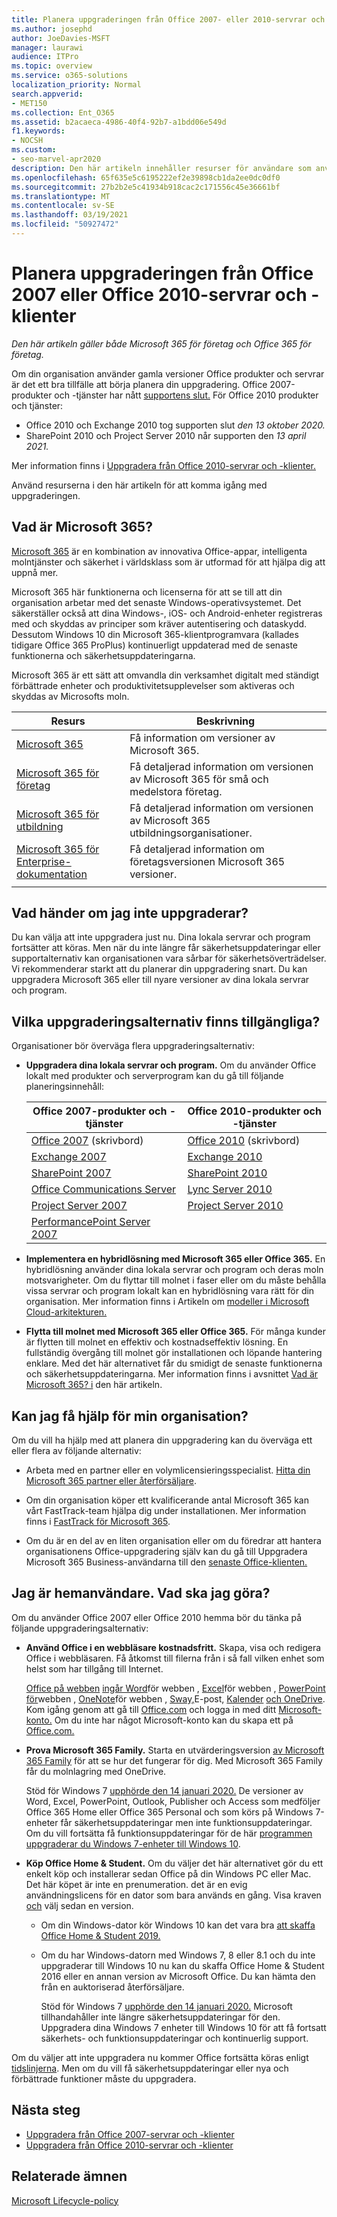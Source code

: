 ```yaml
---
title: Planera uppgraderingen från Office 2007- eller 2010-servrar och -klienter
ms.author: josephd
author: JoeDavies-MSFT
manager: laurawi
audience: ITPro
ms.topic: overview
ms.service: o365-solutions
localization_priority: Normal
search.appverid:
- MET150
ms.collection: Ent_O365
ms.assetid: b2acaeca-4986-40f4-92b7-a1bdd06e549d
f1.keywords:
- NOCSH
ms.custom:
- seo-marvel-apr2020
description: Den här artikeln innehåller resurser för användare som använder Office 2007 eller Office 2010 som hjälper dem att planera uppgraderingen.
ms.openlocfilehash: 65f635e5c6195222ef2e39898cb1da2ee0dc0df0
ms.sourcegitcommit: 27b2b2e5c41934b918cac2c171556c45e36661bf
ms.translationtype: MT
ms.contentlocale: sv-SE
ms.lasthandoff: 03/19/2021
ms.locfileid: "50927472"
---
```

# <a name="plan-your-upgrade-from-office-2007-or-office-2010-servers-and-clients"></a>Planera uppgraderingen från Office 2007 eller Office 2010-servrar och -klienter

*Den här artikeln gäller både Microsoft 365 för företag och Office 365 för företag.*

Om din organisation använder gamla versioner Office produkter och servrar är det ett bra tillfälle att börja planera din uppgradering. Office 2007-produkter och -tjänster har nått [supportens slut.](upgrade-from-office-2007-servers-and-products.md) För Office 2010 produkter och tjänster:

- Office 2010 och Exchange 2010 tog supporten slut *den 13 oktober 2020.* 
- SharePoint 2010 och Project Server 2010 når supporten den *13 april 2021.* 

Mer information finns i [Uppgradera från Office 2010-servrar och -klienter.](upgrade-from-office-2010-servers-and-products.md)

Använd resurserna i den här artikeln för att komma igång med uppgraderingen.

## <a name="what-is-microsoft-365"></a>Vad är Microsoft 365?

[Microsoft 365](https://www.microsoft.com/microsoft-365) är en kombination av innovativa Office-appar, intelligenta molntjänster och säkerhet i världsklass som är utformad för att hjälpa dig att uppnå mer.

Microsoft 365 här funktionerna och licenserna för att se till att din organisation arbetar med det senaste Windows-operativsystemet. Det säkerställer också att dina Windows-, iOS- och Android-enheter registreras med och skyddas av principer som kräver autentisering och dataskydd. Dessutom Windows 10 din Microsoft 365-klientprogramvara (kallades tidigare Office 365 ProPlus) kontinuerligt uppdaterad med de senaste funktionerna och säkerhetsuppdateringarna.
  
Microsoft 365 är ett sätt att omvandla din verksamhet digitalt med ständigt förbättrade enheter och produktivitetsupplevelser som aktiveras och skyddas av Microsofts moln.
 
|Resurs|Beskrivning|
|---|---|
|[Microsoft 365](https://www.microsoft.com/microsoft-365)|Få information om versioner av Microsoft 365.|
|[Microsoft 365 för företag](../business/index.yml)|Få detaljerad information om versionen av Microsoft 365 för små och medelstora företag.|
|[Microsoft 365 för utbildning](/microsoft-365/education/)|Få detaljerad information om versionen av Microsoft 365 utbildningsorganisationer.|
|[Microsoft 365 för Enterprise-dokumentation](./index.yml)|Få detaljerad information om företagsversionen Microsoft 365 versioner.|
|||

## <a name="what-happens-if-i-dont-upgrade"></a>Vad händer om jag inte uppgraderar?

Du kan välja att inte uppgradera just nu. Dina lokala servrar och program fortsätter att köras. Men när du inte längre får säkerhetsuppdateringar eller supportalternativ kan organisationen vara sårbar för säkerhetsöverträdelser. Vi rekommenderar starkt att du planerar din uppgradering snart. Du kan uppgradera Microsoft 365 eller till nyare versioner av dina lokala servrar och program.

## <a name="what-upgrade-options-are-available"></a>Vilka uppgraderingsalternativ finns tillgängliga?      

Organisationer bör överväga flera uppgraderingsalternativ:

- **Uppgradera dina lokala servrar och program.** Om du använder Office lokalt med produkter och serverprogram kan du gå till följande planeringsinnehåll:<br/> 

  |Office 2007-produkter och -tjänster|Office 2010-produkter och -tjänster|
  |---|---|
  |[Office 2007](/DeployOffice/office-2007-end-support-roadmap) (skrivbord)|[Office 2010](/DeployOffice/office-2010-end-support-roadmap) (skrivbord)|
  |[Exchange 2007](exchange-2007-end-of-support.md)|[Exchange 2010](exchange-2010-end-of-support.md)|
  |[SharePoint 2007](sharepoint-2007-end-of-support.md)|[SharePoint 2010](upgrade-from-sharepoint-2010.md)|
  |[Office Communications Server](/skypeforbusiness/plan-your-deployment/upgrade)|[Lync Server 2010](/skypeforbusiness/plan-your-deployment/upgrade)|
  |[Project Server 2007](project-server-2007-end-of-support.md)|[Project Server 2010](project-server-2010-end-of-support.md)|
  |[PerformancePoint Server 2007](pps-2007-end-of-support.md)||
 
- **Implementera en hybridlösning med Microsoft 365 eller Office 365.** En hybridlösning använder dina lokala servrar och program och deras moln motsvarigheter. Om du flyttar till molnet i faser eller om du måste behålla vissa servrar och program lokalt kan en hybridlösning vara rätt för din organisation. Mer information finns i Artikeln om [modeller i Microsoft Cloud-arkitekturen.](../solutions/cloud-architecture-models.md) 
    
- **Flytta till molnet med Microsoft 365 eller Office 365.** För många kunder är flytten till molnet en effektiv och kostnadseffektiv lösning. En fullständig övergång till molnet gör installationen och löpande hantering enklare. Med det här alternativet får du smidigt de senaste funktionerna och säkerhetsuppdateringarna. Mer information finns i avsnittet [Vad är Microsoft 365? i](#what-is-microsoft-365) den här artikeln.
    
## <a name="can-i-get-help-for-my-organization"></a>Kan jag få hjälp för min organisation?

Om du vill ha hjälp med att planera din uppgradering kan du överväga ett eller flera av följande alternativ:

- Arbeta med en partner eller en volymlicensieringsspecialist. [Hitta din Microsoft 365 partner eller återförsäljare](https://support.office.com/article/b6c18a9b-2aed-4c84-9d75-af709160258c.aspx). 

- Om din organisation köper ett kvalificerande antal Microsoft 365 kan vårt FastTrack-team hjälpa dig under installationen. Mer information finns i [FastTrack för Microsoft 365](https://www.microsoft.com/fasttrack/microsoft-365).

- Om du är en del av en liten organisation eller om du föredrar att hantera organisationens Office-uppgradering själv kan du gå till Uppgradera Microsoft 365 Business-användarna till den [senaste Office-klienten.](/office365/admin/setup/upgrade-users-to-latest-office-client) 
  
## <a name="im-a-home-user-what-do-i-do"></a>Jag är hemanvändare. Vad ska jag göra?

Om du använder Office 2007 eller Office 2010 hemma bör du tänka på följande uppgraderingsalternativ:

- **Använd Office i en webbläsare kostnadsfritt.** Skapa, visa och redigera Office i webbläsaren. Få åtkomst till filerna från i så fall vilken enhet som helst som har tillgång till Internet. 

  [Office på webben](https://products.office.com/office-online/documents-spreadsheets-presentations-office-online) [ingår Word](https://go.microsoft.com/fwlink/p/?linkid=746664)för webben , [Excel](https://go.microsoft.com/fwlink/p/?linkid=746665)för webben , [PowerPoint för](https://go.microsoft.com/fwlink/p/?linkid=746666)webben , [OneNote](https://go.microsoft.com/fwlink/p/?linkid=746674)för webben , [Sway,](https://go.microsoft.com/fwlink/p/?linkid=746675)E-post, [Kalender](https://go.microsoft.com/fwlink/p/?linkid=746678) [och OneDrive](https://go.microsoft.com/fwlink/p/?linkid=746679). [](https://go.microsoft.com/fwlink/p/?linkid=746676) Kom igång genom att gå till [Office.com](https://office.com) och logga in med ditt [Microsoft-konto.](https://account.microsoft.com/account) Om du inte har något Microsoft-konto kan du skapa ett på [Office.com.](https://office.com)

- **Prova Microsoft 365 Family.** Starta en utvärderingsversion [av Microsoft 365 Family](https://www.microsoft.com/microsoft-365/p/microsoft-365-family/cfq7ttc0k5dm?rtc=2&activetab=pivot:overviewtab) för att se hur det fungerar för dig. Med Microsoft 365 Family får du molnlagring med OneDrive.

  Stöd för Windows 7 [upphörde den 14 januari 2020.](https://www.microsoft.com/microsoft-365/windows/end-of-windows-7-support) De versioner av Word, Excel, PowerPoint, Outlook, Publisher och Access som medföljer Office 365 Home eller Office 365 Personal och som körs på Windows 7-enheter får säkerhetsuppdateringar men inte funktionsuppdateringar. Om du vill fortsätta få funktionsuppdateringar för de här [programmen uppgraderar du Windows 7-enheter till Windows 10](https://support.microsoft.com/help/12435/windows-10-upgrade-faq).
    
- **Köp Office Home &amp; Student.** Om du väljer det här alternativet gör du ett enkelt köp och installerar sedan Office på din Windows PC eller Mac. Det här köpet är inte en prenumeration. det är en evig användningslicens för en dator som bara används en gång. Visa kraven [och](https://office.com/systemrequirements) välj sedan en version.

  - Om din Windows-dator kör Windows 10 kan det vara bra [att skaffa Office Home & Student 2019.](https://www.microsoft.com/p/office-home-student-2019/cfq7ttc0k7c8)

  - Om du har Windows-datorn med Windows 7, 8 eller 8.1 och du inte uppgraderar till Windows 10 nu kan du skaffa Office Home & Student 2016 eller en annan version av Microsoft Office. Du kan hämta den från en auktoriserad återförsäljare.
     
    Stöd för Windows 7 [upphörde den 14 januari 2020.](https://www.microsoft.com/microsoft-365/windows/end-of-windows-7-support) Microsoft tillhandahåller inte längre säkerhetsuppdateringar för den. Uppgradera dina Windows 7 enheter till Windows 10 för att få fortsatt säkerhets- och funktionsuppdateringar och kontinuerlig support.

Om du väljer att inte uppgradera nu kommer Office fortsätta köras enligt [tidslinjerna](https://support.microsoft.com/lifecycle/search/13615). Men om du vill få säkerhetsuppdateringar eller nya och förbättrade funktioner måste du uppgradera.
   
## <a name="next-steps"></a>Nästa steg

- [Uppgradera från Office 2007-servrar och -klienter](upgrade-from-office-2007-servers-and-products.md)
- [Uppgradera från Office 2010-servrar och -klienter](upgrade-from-office-2010-servers-and-products.md)
   
## <a name="related-topics"></a>Relaterade ämnen
  
[Microsoft Lifecycle-policy](/lifecycle/)